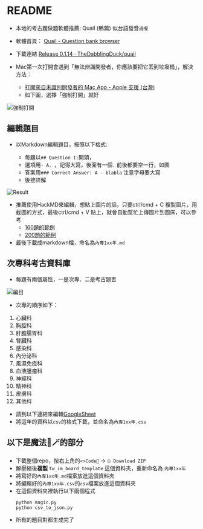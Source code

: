 # README

- 本地的考古題做題軟體推薦: Quail (鵪鶉) 似台語發音`過喔`
- 軟體首頁： [Quail - Question bank browser](https://thedabblingduck.github.io/quail/)

- 下載連結 [Release 0.1.14 · TheDabblingDuck/quail](https://github.com/TheDabblingDuck/quail/releases/tag/v0.1.14)

- Mac第一次打開會遇到「無法辨識開發者，你應該要把它丟到垃圾桶」，解決方法：
	- [打開來自未識別開發者的 Mac App - Apple 支援 (台灣)](https://support.apple.com/zh-tw/guide/mac-help/mh40616/mac)
	- 如下圖，選擇「強制打開」就好


![強制打開](https://i.imgur.com/BnTzIKu.png)

## 編輯題目

- 以Markdown編輯題目，按照以下格式:

	- 每題以`## Question 1:`開頭，
	- 選項用`- A. `，記得大寫，後面有一個`.` 前後都要空一行，如圖
	- 答案用`### Correct Answer: A - blabla` 注意字母要大寫
	- 後接詳解
	
![Result](https://i.imgur.com/cQtuFIi.png)
- 推薦使用HackMD來編輯，想貼上圖片的話，只要ctrl/cmd + C 複製圖片，用截圖的方式，最後ctrl/cmd + V 貼上，就會自動幫忙上傳圖片到圖床，可以參考
	- [160題的範例](https://hackmd.io/@htlin222/template/edit)
	- [200題的範例](https://hackmd.io/@htlin222/template200x/edit)
- 最後下載成markdown檔，命名為`內專1xx年.md`

## 次專科考古資料庫

- 每題有兩個屬性，一是次專、二是考古題否

![編目](https://i.imgur.com/YqvyAx9.png)

- 次專的順序如下：

1. 心臟科
2. 胸腔科
3. 肝膽腸胃科
4. 腎臟科
5. 感染科
6. 內分泌科
7. 風濕免疫科
8. 血液腫瘤科
9. 神經科
10. 精神科
11. 皮膚科
12. 其他科

- 請到以下連結來編輯[GoogleSheet](https://docs.google.com/spreadsheets/d/1kSy9zXfbGspHeYZB6HMmpBtcBM2TX8aTkpm5h9_D29U/edit?usp=sharing) 
- 將這年的資料以`csv`的格式下載，並命名為`內專1xx年.csv`

## 以下是魔法🧚🪄的部分

- 下載整個repo，按右上角的`<>Code🔽` -> `🤐 Download ZIP`
- 解壓縮後**複製** `tw_im_board_template` 這個資料夾，重新命名為 `內專1xx年`
- 將寫好的`內專1xx年.md`檔案放進這個資料夾
- 將編輯好的`內專1xx年.csv`的`csv`檔案放進這個資料夾
- 在這個資料夾裡執行以下兩個程式
	```
	python magic.py
	python csv_to_json.py
	```
- 所有的題目對都生成完了 
